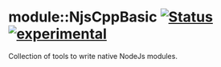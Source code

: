 
# module::NjsCppBasic [![Status](https://github.com/Wandalen/wNjsCppBasic/workflows/Test/badge.svg)](https://github.com/Wandalen/wNjsCppBasic/actions?query=workflow%3ATest) [![experimental](https://img.shields.io/badge/stability-experimental-orange.svg)](https://github.com/emersion/stability-badges#experimental)

Collection of tools to write native NodeJs modules.

